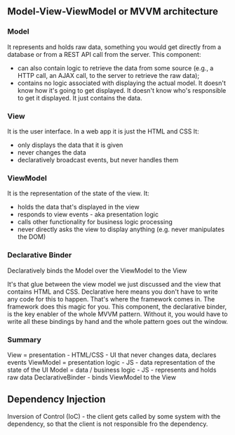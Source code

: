 ## Model-View-ViewModel or MVVM architecture

### Model
It represents and holds raw data, something you would get directly from a database or from a REST API call from the server.
This component:
 * can also contain logic to retrieve the data from some source (e.g., a HTTP call, an AJAX call, to the server to retrieve the raw data);
 * contains no logic associated with displaying the actual model. It doesn't know how it's going to get displayed. It doesn't know who's responsible to get it displayed. It just contains the data.


### View

It is the user interface. In a web app it is just the HTML and CSS
It:
 * only displays the data that it is given
 * never changes the data
 * declaratively broadcast events, but never handles them


### ViewModel
It is the representation of the state of the view.
It:
 * holds the data that's displayed in the view
 * responds to view events - aka presentation logic
 * calls other functionality for business logic processing
 * never directly asks the view to display anything (e.g. never manipulates the DOM)


### Declarative Binder
Declaratively binds the Model over the ViewModel to the View

It's that glue between the view model we just discussed and the view that contains HTML and CSS. Declarative here means you don't have to write any code for this to happen. That's where the framework comes in. The framework does this magic for you.
This component, the declarative binder, is the key enabler of the whole MVVM pattern. Without it, you would have to write all these bindings by hand and the whole pattern goes out the window.


### Summary

View =  presentation - HTML/CSS
    - UI that never changes data, declares events
ViewModel = presentation logic - JS
    - data representation of the state of the UI
Model = data / business logic - JS
    - represents and holds raw data
DeclarativeBinder
    - binds ViewModel to the View


## Dependency Injection

Inversion of Control (IoC) - the client gets called by some system with the dependency, so that the client is not responsible fro the dependency.